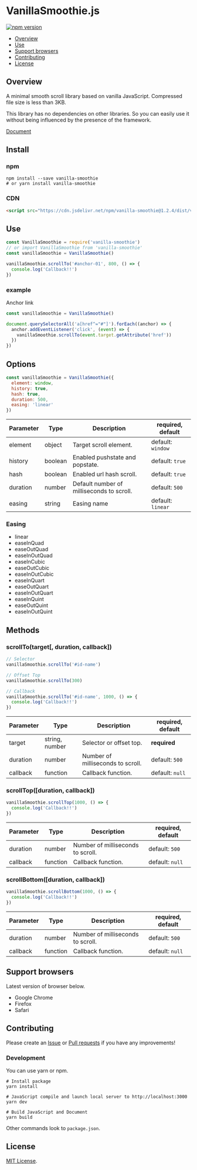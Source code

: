 # VanillaSmoothie.js

[![npm version](https://badge.fury.io/js/vanilla-smoothie.svg)](https://badge.fury.io/js/vanilla-smoothie)

<!-- [GH_PAGES]
[GitHub](https://github.com/kimulaco/vanilla-smoothie)
[GH_PAGES] -->

- [Overview](#overview)
- [Use](#use)
- [Support browsers](#support-browsers)
- [Contributing](#contributing)
- [License](#license)

## Overview

A minimal smooth scroll library based on vanilla JavaScript. Compressed file size is less than 3KB.

This library has no dependencies on other libraries. So you can easily use it without being influenced by the presence of the framework.

[Document](https://kimulaco.github.io/vanilla-smoothie/)

## Install

### npm

```shell
npm install --save vanilla-smoothie
# or yarn install vanilla-smoothie
```

### CDN

```html
<script src="https://cdn.jsdelivr.net/npm/vanilla-smoothie@1.2.4/dist/vanilla-smoothie.min.js"></script>
```

## Use

```js
const VanillaSmoothie = require('vanilla-smoothie')
// or import VanillaSmoothie from 'vanilla-smoothie'
const vanillaSmoothie = VanillaSmoothie()

vanillaSmoothie.scrollTo('#anchor-01', 800, () => {
  console.log('Callback!!')
})
```

### example

Anchor link

```js
const vanillaSmoothie = VanillaSmoothie()

document.querySelectorAll('a[href^="#"]').forEach((anchor) => {
  anchor.addEventListener('click', (event) => {
    vanillaSmoothie.scrollTo(event.target.getAttribute('href'))
  })
})
```

## Options

```js
const vanillaSmoothie = VanillaSmoothie({
  element: window,
  history: true,
  hash: true,
  duration: 500,
  easing: 'linear'
})
```

| Parameter | Type | Description | required, default |
----|----|----|----
| element | object | Target scroll element. | default: `window` |
| history | boolean | Enabled pushstate and popstate. | default: `true` |
| hash | boolean | Enabled url hash scroll. | default: `true` |
| duration | number | Default number of milliseconds to scroll. | default: `500` |
| easing | string | Easing name | default: `linear` |

### Easing

- linear
- easeInQuad
- easeOutQuad
- easeInOutQuad
- easeInCubic
- easeOutCubic
- easeInOutCubic
- easeInQuart
- easeOutQuart
- easeInOutQuart
- easeInQuint
- easeOutQuint
- easeInOutQuint

## Methods

### scrollTo(target[, duration, callback])

```js
// Selector
vanillaSmoothie.scrollTo('#id-name')

// Offset Top
vanillaSmoothie.scrollTo(300)

// Callback
vanillaSmoothie.scrollTo('#id-name', 1000, () => {
  console.log('Callback!!')
})
```

| Parameter | Type | Description | required, default |
----|----|----|----
| target | string, number | Selector or offset top. | **required** |
| duration | number | Number of milliseconds to scroll. | default: `500` |
| callback | function | Callback function. | default: `null` |

### scrollTop([duration, callback])

```js
vanillaSmoothie.scrollTop(1000, () => {
  console.log('Callback!!')
})
```

| Parameter | Type | Description | required, default |
----|----|----|----
| duration | number | Number of milliseconds to scroll. | default: `500` |
| callback | function | Callback function. | default: `null` |

<!-- [GH_PAGES]
<button type="button" class="js-button-top">Page Top</button>
[GH_PAGES] -->

### scrollBottom([duration, callback])

```js
vanillaSmoothie.scrollBottom(1000, () => {
  console.log('Callback!!')
})
```

| Parameter | Type | Description | required, default |
----|----|----|----
| duration | number | Number of milliseconds to scroll. | default: `500` |
| callback | function | Callback function. | default: `null` |

<!-- [GH_PAGES]
<button type="button" class="js-button-bottom">Page Bottom</button>
[GH_PAGES] -->

## Support browsers

Latest version of browser below.

- Google Chrome
- Firefox
- Safari

## Contributing

Please create an [Issue](https://github.com/kimulaco/vanilla-smoothie/issues) or [Pull requests](https://github.com/kimulaco/vanilla-smoothie/pulls) if you have any improvements!

### Development

You can use yarn or npm.

```shell
# Install package
yarn install

# JavaScript compile and launch local server to http://localhost:3000
yarn dev

# Build JavaScript and Document
yarn build
```

Other commands look to `package.json`.

## License

[MIT License](LICENSE).
